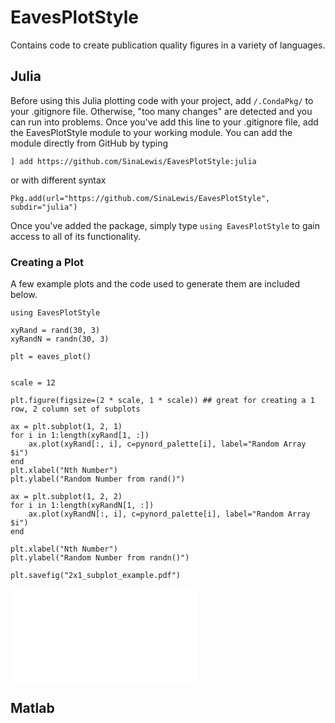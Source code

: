 # EavesPlotStyle

Contains code to create publication quality figures in a variety of languages.

## Julia

Before using this Julia plotting code with your project, add `/.CondaPkg/` to your .gitignore file. Otherwise, "too many changes" are detected and you can run into problems. Once you've add this line to your .gitignore file, add the EavesPlotStyle module to your working module. You can add the module directly from GitHub by typing 

```
] add https://github.com/SinaLewis/EavesPlotStyle:julia
```

or with different syntax

```
Pkg.add(url="https://github.com/SinaLewis/EavesPlotStyle", subdir="julia")
```

Once you've added the package, simply type `using EavesPlotStyle` to gain access to all of its functionality.

### Creating a Plot

A few example plots and the code used to generate them are included below.

```
using EavesPlotStyle

xyRand = rand(30, 3)
xyRandN = randn(30, 3)

plt = eaves_plot()


scale = 12

plt.figure(figsize=(2 * scale, 1 * scale)) ## great for creating a 1 row, 2 column set of subplots

ax = plt.subplot(1, 2, 1)
for i in 1:length(xyRand[1, :])
    ax.plot(xyRand[:, i], c=pynord_palette[i], label="Random Array $i")
end
plt.xlabel("Nth Number")
plt.ylabel("Random Number from rand()")

ax = plt.subplot(1, 2, 2)
for i in 1:length(xyRandN[1, :])
    ax.plot(xyRandN[:, i], c=pynord_palette[i], label="Random Array $i")
end

plt.xlabel("Nth Number")
plt.ylabel("Random Number from randn()")

plt.savefig("2x1_subplot_example.pdf")
```

![example image](/Users/sina/.julia/dev/EavesPlotStyle/julia/2x1_subplot_example.pdf)

## Matlab